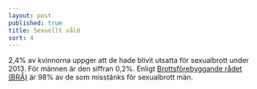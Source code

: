 ```yaml
---
layout: post
published: true
title: Sexuellt våld
sort: 4
---
```




2,4% av kvinnorna uppger att de hade blivit utsatta för sexualbrott under 2013. För männen är den siffran 0,2%. Enligt [Brottsförebyggande rådet (BRÅ)](http://www.bra.se/bra/brott-och-statistik/valdtakt-och-sexualbrott.html) är 98% av de som misstänks för sexualbrott män.
